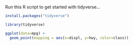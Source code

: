 Run this R script to get started with tidyverse...
```r
install.packages("tidyverse")

library(tidyverse)

ggplot(data=mpg) +
  geom_point(mapping = aes(x=displ, y=hwy, color=class))
```

